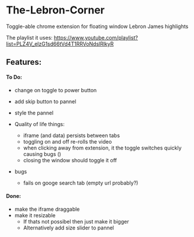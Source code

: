 # The-Lebron-Corner
Toggle-able chrome extension for floating window Lebron James highlights 


The playlist it uses: https://www.youtube.com/playlist?list=PLZ4V_elzG1sd66tVd4T1RRVoNdslRlkyR

## Features:

#### To Do:
- change on toggle to power button
- add skip button to pannel
- style the pannel

- Quality of life things:
    - iframe (and data) persists between tabs
    - toggling on and off re-rolls the video
    - when clicking away from extension, it the toggle switches quickly causing bugs ()
    - closing the window should toggle it off

- bugs
    - fails on googe search tab (empty url probably?)


#### Done:

- make the iframe draggable
- make it resizable 
    - If thats not possibel then just make it bigger
    - Alternatively add size slider to pannel